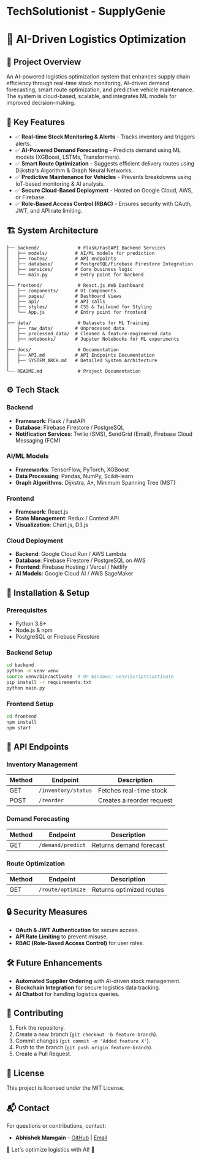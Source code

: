 # TechSolutionist - SupplyGenie

# 🚀 AI-Driven Logistics Optimization

## 📌 Project Overview
An AI-powered logistics optimization system that enhances supply chain efficiency through real-time stock monitoring, AI-driven demand forecasting, smart route optimization, and predictive vehicle maintenance. The system is cloud-based, scalable, and integrates ML models for improved decision-making.

## 🎯 Key Features
- ✅ **Real-time Stock Monitoring & Alerts** - Tracks inventory and triggers alerts.
- ✅ **AI-Powered Demand Forecasting** - Predicts demand using ML models (XGBoost, LSTMs, Transformers).
- ✅ **Smart Route Optimization** - Suggests efficient delivery routes using Dijkstra's Algorithm & Graph Neural Networks.
- ✅ **Predictive Maintenance for Vehicles** - Prevents breakdowns using IoT-based monitoring & AI analysis.
- ✅ **Secure Cloud-Based Deployment** - Hosted on Google Cloud, AWS, or Firebase.
- ✅ **Role-Based Access Control (RBAC)** - Ensures security with OAuth, JWT, and API rate limiting.

## 🏗 System Architecture
```
├── backend/              # Flask/FastAPI Backend Services
│   ├── models/          # AI/ML models for prediction
│   ├── routes/          # API endpoints
│   ├── database/        # PostgreSQL/Firebase Firestore Integration
│   ├── services/        # Core business logic
│   └── main.py          # Entry point for backend
│
├── frontend/             # React.js Web Dashboard
│   ├── components/      # UI Components
│   ├── pages/           # Dashboard Views
│   ├── api/             # API calls
│   ├── styles/          # CSS & Tailwind for Styling
│   └── App.js           # Entry point for frontend
│
├── data/                 # Datasets for ML Training
│   ├── raw_data/        # Unprocessed data
│   ├── processed_data/  # Cleaned & feature-engineered data
│   ├── notebooks/       # Jupyter Notebooks for ML experiments
│
├── docs/                 # Documentation
│   ├── API.md           # API Endpoints Documentation
│   ├── SYSTEM_ARCH.md   # Detailed System Architecture
│
└── README.md             # Project Documentation
```

## ⚙️ Tech Stack
### Backend
- **Framework**: Flask / FastAPI
- **Database**: Firebase Firestore / PostgreSQL
- **Notification Services**: Twilio (SMS), SendGrid (Email), Firebase Cloud Messaging (FCM)

### AI/ML Models
- **Frameworks**: TensorFlow, PyTorch, XGBoost
- **Data Processing**: Pandas, NumPy, Scikit-learn
- **Graph Algorithms**: Dijkstra, A*, Minimum Spanning Tree (MST)

### Frontend
- **Framework**: React.js
- **State Management**: Redux / Context API
- **Visualization**: Chart.js, D3.js

### Cloud Deployment
- **Backend**: Google Cloud Run / AWS Lambda
- **Database**: Firebase Firestore / PostgreSQL on AWS
- **Frontend**: Firebase Hosting / Vercel / Netlify
- **AI Models**: Google Cloud AI / AWS SageMaker

## 🚀 Installation & Setup
### Prerequisites
- Python 3.8+
- Node.js & npm
- PostgreSQL or Firebase Firestore

### Backend Setup
```bash
cd backend
python -m venv venv
source venv/bin/activate  # On Windows: venv\Scripts\activate
pip install -r requirements.txt
python main.py
```

### Frontend Setup
```bash
cd frontend
npm install
npm start
```

## 📡 API Endpoints
### Inventory Management
| Method | Endpoint            | Description              |
|--------|---------------------|--------------------------|
| GET    | `/inventory/status` | Fetches real-time stock |
| POST   | `/reorder`          | Creates a reorder request |

### Demand Forecasting
| Method | Endpoint            | Description              |
|--------|---------------------|--------------------------|
| GET    | `/demand/predict`   | Returns demand forecast |

### Route Optimization
| Method | Endpoint            | Description              |
|--------|---------------------|--------------------------|
| GET    | `/route/optimize`   | Returns optimized routes |

## 🔒 Security Measures
- **OAuth & JWT Authentication** for secure access.
- **API Rate Limiting** to prevent misuse.
- **RBAC (Role-Based Access Control)** for user roles.

## 🛠 Future Enhancements
- **Automated Supplier Ordering** with AI-driven stock management.
- **Blockchain Integration** for secure logistics data tracking.
- **AI Chatbot** for handling logistics queries.

## 🤝 Contributing
1. Fork the repository.
2. Create a new branch (`git checkout -b feature-branch`).
3. Commit changes (`git commit -m 'Added feature X'`).
4. Push to the branch (`git push origin feature-branch`).
5. Create a Pull Request.

## 📜 License
This project is licensed under the MIT License.

## 📬 Contact
For questions or contributions, contact:
- **Abhishek Mamgain** - [GitHub](https://github.com/AbhishekMamgain) | [Email](mailto:abhishek@example.com)

🚀 Let's optimize logistics with AI! 🚀


